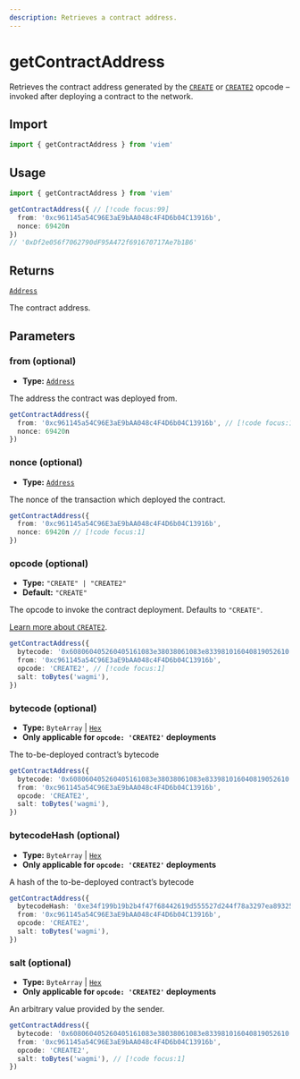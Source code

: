 ```yaml
---
description: Retrieves a contract address.
---
```


# getContractAddress

Retrieves the contract address generated by the [`CREATE`](https://ethereum.stackexchange.com/a/68945) or [`CREATE2`](https://eips.ethereum.org/EIPS/eip-1014) opcode – invoked after deploying a contract to the network.

## Import

```ts
import { getContractAddress } from 'viem'
```

## Usage

```ts
import { getContractAddress } from 'viem'

getContractAddress({ // [!code focus:99]
  from: '0xc961145a54C96E3aE9bAA048c4F4D6b04C13916b',
  nonce: 69420n
})
// '0xDf2e056f7062790dF95A472f691670717Ae7b1B6'
```

## Returns

[`Address`](/docs/glossary/types#address)

The contract address.

## Parameters

### from (optional)

- **Type:** [`Address`](/docs/glossary/types#address)

The address the contract was deployed from.

```ts
getContractAddress({
  from: '0xc961145a54C96E3aE9bAA048c4F4D6b04C13916b', // [!code focus:1]
  nonce: 69420n
})
```

### nonce (optional)

- **Type:** [`Address`](/docs/glossary/types#address)

The nonce of the transaction which deployed the contract.

```ts
getContractAddress({
  from: '0xc961145a54C96E3aE9bAA048c4F4D6b04C13916b',
  nonce: 69420n // [!code focus:1]
})
```

### opcode (optional)

- **Type:** `"CREATE" | "CREATE2"`
- **Default:** `"CREATE"`

The opcode to invoke the contract deployment. Defaults to `"CREATE"`.

[Learn more about `CREATE2`](https://eips.ethereum.org/EIPS/eip-1014).

```ts
getContractAddress({
  bytecode: '0x608060405260405161083e38038061083e833981016040819052610...',
  from: '0xc961145a54C96E3aE9bAA048c4F4D6b04C13916b',
  opcode: 'CREATE2', // [!code focus:1]
  salt: toBytes('wagmi'),
})
```

### bytecode (optional)

- **Type:** `ByteArray` | [`Hex`](/docs/glossary/types#hex)
- **Only applicable for `opcode: 'CREATE2'` deployments**

The to-be-deployed contract’s bytecode

```ts
getContractAddress({
  bytecode: '0x608060405260405161083e38038061083e833981016040819052610...', // [!code focus:1]
  from: '0xc961145a54C96E3aE9bAA048c4F4D6b04C13916b',
  opcode: 'CREATE2',
  salt: toBytes('wagmi'),
})
```

### bytecodeHash (optional)

- **Type:** `ByteArray` | [`Hex`](/docs/glossary/types#hex)
- **Only applicable for `opcode: 'CREATE2'` deployments**

A hash of the to-be-deployed contract’s bytecode

```ts
getContractAddress({
  bytecodeHash: '0xe34f199b19b2b4f47f68442619d555527d244f78a3297ea89325f843f87b8b54', // [!code focus:1]
  from: '0xc961145a54C96E3aE9bAA048c4F4D6b04C13916b',
  opcode: 'CREATE2',
  salt: toBytes('wagmi'),
})
```

### salt (optional)

- **Type:** `ByteArray` | [`Hex`](/docs/glossary/types#hex)
- **Only applicable for `opcode: 'CREATE2'` deployments**

An arbitrary value provided by the sender.

```ts
getContractAddress({
  bytecode: '0x608060405260405161083e38038061083e833981016040819052610...',
  from: '0xc961145a54C96E3aE9bAA048c4F4D6b04C13916b',
  opcode: 'CREATE2',
  salt: toBytes('wagmi'), // [!code focus:1]
})
```
